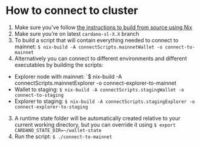 # How to connect to cluster

1. Make sure you’ve follow [the instructions to build from source using Nix](build-cardano-sl-and-daedalus-from-source-code.md)
2. Make sure you’re on latest `cardano-sl-X.X` branch
3. To build a script that will contain everything needed to connect to mainnet: `$ nix-build -A connectScripts.mainnetWallet -o connect-to-mainnet`
4. Alternatively you can connect to different environments and different executables by building the scripts:
- Explorer node with mainnet: `$ nix-build -A connectScripts.mainnetExplorer -o connect-explorer-to-mainnet
- Wallet to staging: `$ nix-build -A connectScripts.stagingWallet -o connect-to-staging`
- Explorer to staging: `$ nix-build -A connectScripts.stagingExplorer -o connect-explorer-to-staging`
3. A runtime state folder will be automatically created relative to your current
   working directory, but you can override it using `$ export CARDANO_STATE_DIR=~/wallet-state`
4. Run the script: `$ ./connect-to-mainnet`
